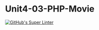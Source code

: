 # Unit4-03-PHP-Movie
[![GitHub's Super Linter](https://github.com/ICS20-Programming-LilyC/Unit4-03-PHP-Movie/workflows/GitHub's%20Super%20Linter/badge.svg)](https://github.com/ICS20-Programming-LilyC/Unit4-03-PHP-Movie/actions)